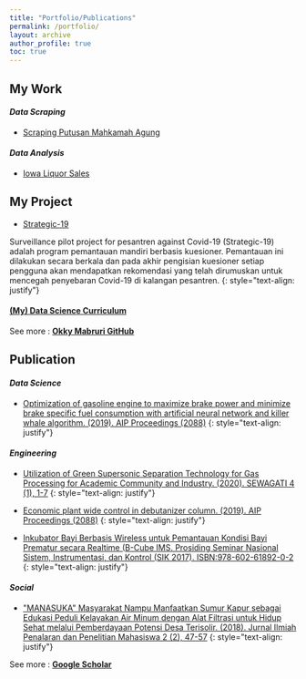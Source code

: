 ```yaml
---
title: "Portfolio/Publications"
permalink: /portfolio/
layout: archive
author_profile: true
toc: true
---
```

<script src="https://code.iconify.design/1/1.0.7/iconify.min.js"></script> 

## My Work

#### *Data Scraping*
- [Scraping Putusan Mahkamah Agung](https://github.com/okkymabruri/putusan-mahkamahagung)

<!-- - [Simple Scraping Covid Indonesia](https://github.com/okkymabruri/scraping-covid19)
- [Simple Scraping Wikipedia](https://github.com/okkymabruri/scraping-wikipedia) -->

#### *Data Analysis*
- [Iowa Liquor Sales](https://www.kaggle.com/okkymabruri/iowa-liquor-sales)

<!-- #### *Data Visualization/Dashboard*
- [Google Data Studio - Dashboard COVID-19](https://datastudio.google.com/reporting/14b95d60-2d4a-4f20-90a7-55ea53b989bb/page/6teCC)
- [Tableau - Putusan UU ITE](https://public.tableau.com/profile/okky.mabruri#!/vizhome/PutusanUUITE/putusanUUITE)
- [Tableau - Simple Pegadaian Data Viz](https://public.tableau.com/profile/okky.mabruri#!/vizhome/Gadai/DashboardNasabahAdminTaksiranPembiayaan) -->

## My Project
- [Strategic-19](https://github.com/NUJerman/NUJ-Internship-2020-Blue)

Surveillance pilot project for pesantren against Covid-19 (Strategic-19) adalah program pemantauan mandiri berbasis kuesioner. Pemantauan ini dilakukan secara berkala dan pada akhir pengisian kuesioner setiap pengguna akan mendapatkan rekomendasi yang telah dirumuskan untuk mencegah penyebaran Covid-19 di kalangan pesantren. 
{: style="text-align: justify"}


#### [(My) Data Science Curriculum](https://github.com/okkymabruri/learn-data-science)

See more : [**Okky Mabruri GitHub**](https://github.com/okkymabruri) <span class="iconify" data-icon="logos-github-icon" data-inline="false"></span>


## Publication

#### *Data Science*
- [Optimization of gasoline engine to maximize brake power and minimize brake specific fuel consumption with artificial neural network and killer whale algorithm. (2019). AIP Proceedings (2088)](https://doi.org/10.1063/1.5095360)
{: style="text-align: justify"}

#### *Engineering*
- [Utilization of Green Supersonic Separation Technology for Gas Processing for Academic Community and Industry. (2020). SEWAGATI 4 (1), 1-7](https://dx.doi.org/10.12962/j26139960.v4i1.6011)
{: style="text-align: justify"}

- [Economic plant wide control in debutanizer column. (2019). AIP Proceedings (2088)](https://doi.org/10.1063/1.5095304)
{: style="text-align: justify"}

- [Inkubator Bayi Berbasis Wireless untuk Pemantauan Kondisi Bayi Prematur secara Realtime (B-Cube IMS. Prosiding Seminar Nasional Sistem, Instrumentasi, dan Kontrol (SIK 2017). ISBN:978-602-61892-0-2](https://repository.usd.ac.id/12797/1/3463_SIK2017.pdf)
{: style="text-align: justify"}

#### *Social*
- ["MANASUKA" Masyarakat Nampu Manfaatkan Sumur Kapur sebagai Edukasi Peduli Kelayakan Air Minum dengan Alat Filtrasi untuk Hidup Sehat melalui Pemberdayaan Potensi Desa Terisolir. (2018). Jurnal Ilmiah Penalaran dan Penelitian Mahasiswa 2 (2), 47-57](http://www.jurnal.ukmpenelitianuny.org/index.php/jippm/article/view/122/34)
{: style="text-align: justify"}

See more : [**Google Scholar**](https://scholar.google.com/citations?user=pvMgT-IAAAAJ&hl=en) <span class="iconify" data-icon="simple-icons:googlescholar" data-inline="false"></span>


<!--
### Scraping LKPP
### Python Daily Help
### Dataset

-->


